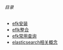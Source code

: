 ###### 目录
* [efk安装](./files/efk_install.md)
* [eflk整合](./files/eflk_integration.md)
* [efk常用查询](./files/efk_command.md)
* [elasticsearch相关概念](./files/es_concept.md)